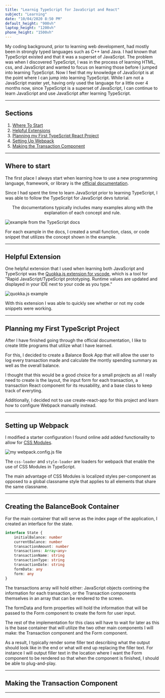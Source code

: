 ```yaml
---
title: "Learnig TypeScript for JavaScript and React"
subject: "Learning"
date: "10/04/2020 8:50 PM"
default_height: "900vh"
laptop_height: "1200vh"
phone_height: "1500vh"
---
```


My coding background, prior to learning web development, had mostly been in strongly typed languages such as C++ land Java. I had known that TypeScript existed and that it was a superset of JavaScript. The problem was when I discovered TypeScript, I was in the process of learning HTML, css, and JavaScript and wanted to focus on learning those before I jumped into learning TypeScript. Now I feel that my knowledge of JavaScript is at the point where I can jump into learning TypeScript. While I am not a JavaScript master yet, having only used the language for a little over 4 months now, since TypeScript is a superset of JavaScript, I can continue to learn JavaScript and use JavaScript after learning TypeScript.

---

## Sections

1. [Where To Start](#where-to-start)
2. [Helpful Extensions](#helpful-extensions)
3. [Planning my First TypeScript React Project](#first-project)
4. [Setting Up Webpack](#setting-up-webpack)
5. [Making the Transaction Component](#making-transaction-comp)

---

## Where to start <a name="where-to-start"></a>

The first place I always start when learning how to use a new programming language, framework, or library is the [official documentation](https://www.typescriptlang.org/docs/handbook/2/basic-types.html "TypeScript documentation V2 | The Basics").

Since I had spent the time to learn JavaScript prior to learning TypeScript, I
was able to follow the TypeScript for JavaScript devs tutorial.

<p style="text-align: center;">The documentations typically includes many examples along with the explanation of each concept and rule.</p>

![example from the TypeScript docs](https://imgur.com/QbMHcUd.jpg)

For each example in the docs, I created a small function, class, or code snippet that utilizes the concept shown in the example.

---

## Helpful Extension <a name="helpful-extensions"></a>

One helpful extension that I used when learning both JavaScript and TypeScript
was the [Quokka.js extension for vscode](https://quokkajs.com/ "QUOKKA Home
Page"), which is a tool for "Rapid JavaScript/TypeScript prototyping. Runtime
values are updated and displayed in your IDE next to your code as you type."

![quokka.js example](https://i.imgur.com/HfNGp1t.png)

With this extension I was able to quickly see whether or not my code snippets
were working.

---

## Planning my First TypeScript Project <a name="first-project"></a>

After I have finished going through the official documentation, I like to create
little programs that utilize what I have learned.

For this, I decided to create a Balance Book App that will allow the user to log
every transaction made and calculate the montly spending summary as well as the
overall balance.

I thought that this would be a good choice for a small projects as all I really
need to create is the layout, the input form for each transaction, a transaction
React component for its reusability, and a base class to keep track of
everyting.

Additionally, I decided not to use create-react-app for this project and learn how to configure Webpack manually instead.

---

## Setting up Webpack <a name="setting-up-webpack"></a>

I modified a starter configuration I found online add added functionality to allow for [CSS Modules](https://github.com/css-modules/css-modules "CSS Modules GitHub page").

![my webpack.config.js file](https://i.imgur.com/B6wujkZ.png)

<!-- TODO change to picture without transparent background  -->

The `css-loader` and `style-loader` are loaders for webpack that enable the use of CSS Modules in TypeScript.

The main advantage of CSS Modules is localized styles per-component as opposed to a global classname style that applies to all elements that share the same classname.

---

## Creating the BalanceBook Container

For the main container that will serve as the index page of the application, I created an interface for the state.

```ts
interface State {
	initialBalance: number
	currentBalance: number
	transactionAmount: number
	transactions: Array<any>
	transactionName: string
	transactionType: string
	transactionDate: string
	formData: any
	form: any
}
```

The transactions array will hold either: JavaScript objects contining the information for each transaction, or the Transaction components themselves in an array that can be rendered to the screen.

The formData and form properties will hold the information that will be passed to the Form component to create the form for user input.

The rest of the implementation for this class will have to wait for later as this is the base container that will utilize the two other main components I will make: the Transaction component and the Form component.

As a result, I typically render some filler text describing what the output should look like in the end or what will end up replacing the filler text. For instance I will output filler text in the location where I want the Form component to be rendered so that when the component is finished, I should be able to plug-and-play.

---

## Making the Transaction Component <a name="making-transaction-comp"></a>


--- 